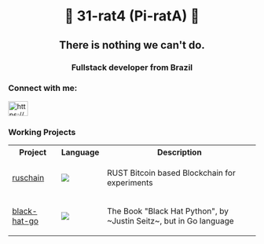 <strong><h1 align="center">💾 31-rat4 (Pi-ratA) 💾</h1></strong>
<h2 align="center">There is nothing we can't do. </h2>
<h3 align="center">Fullstack developer from Brazil</h3>

<h3 align="left">Connect with me:</h3>
<p align="left">
<a href="https://linkedin.com/in/https://www.linkedin.com/in/pirata/" target="blank"><img align="center" src="https://raw.githubusercontent.com/rahuldkjain/github-profile-readme-generator/master/src/images/icons/Social/linked-in-alt.svg" alt="https://www.linkedin.com/in/pirata/" height="30" width="40" /></a>
</p>

<section>
  <h3>Working Projects</h3>
  <table>
    <tr>
       <th>
        Project
      </th>
      <th>
        Language
      </th>    
       <th>
        Description
      </th>     
    </tr>
    <tr> 
      <td>
        <a href="https://github.com/31-rat4/ruschain">ruschain</a>
      </td>
      <td>
         <img src="https://cdn.jsdelivr.net/gh/devicons/devicon@latest/icons/rust/rust-original.svg" />   
      </td> 
        <td>
        <p>RUST Bitcoin based Blockchain for experiments</p>
      </td>
    </tr>
     <tr> 
      <td>
        <a href="https://github.com/31-rat4/black-hat-go">black-hat-go</a>
      </td>
      <td>
        <img src="https://cdn.jsdelivr.net/gh/devicons/devicon@latest/icons/go/go-original.svg" />
      </td> 
        <td>
        <p>The Book "Black Hat Python", by ~Justin Seitz~, but in Go language</p>
      </td>
    </tr>
  </table>
  
</section>



          
